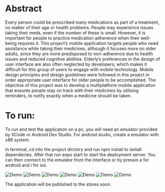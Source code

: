 # Abstract
Every person could be prescribed many medications as part of a treatment, no matter of their age or health problems. People may experience issues taking their meds, even if the number of these is small. However, it is important for people to practice medication adherence when their well-being requires it.
This project’s mobile application targets people who need assistance while taking their medicines, although it focuses more on older adults, since they are more predisposed to non-adherence due to health issues and reduced cognitive abilities. Elderly’s preferences in the design of user interface are also often neglected by developers, which makes it difficult for this group of users to engage with mobile technology.
Mobile design principles and design guidelines were followed in this project in order appropriate user interface for older people to be accomplished.
The objective of this project was to develop a multiplatform mobile application that ensures people stay on track with their medicines by utilising reminders, to notify exactly when a medicine should be taken.

# To run:

To run and test the application on a pc, you will need an emulator provided by XCode or Android Dev Studio.
For android studio, create a emulator with x86 system.

In terminal, cd into the project dirctory and run
npm install
to isntall dependecies. After that run
expo start 
to start the deployment server.
You can then connect to the emulator from the interface or by pressin a for android and i for ios.


![Demo](home1.PNG)
![Demo](meds1.png)
![Demo](details.png)
![Demo](addTime.png)
![Demo](alarm.png)
![Demo](preview.png)
![Demo](progress.png)

The application will be published to the stores soon.



